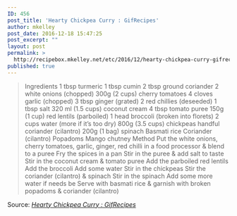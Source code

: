 ```yaml
---
ID: 456
post_title: 'Hearty Chickpea Curry : GifRecipes'
author: mkelley
post_date: 2016-12-18 15:47:25
post_excerpt: ""
layout: post
permalink: >
  http://recipebox.mkelley.net/etc/2016/12/hearty-chickpea-curry-gifrecipes/
published: true
---
```

<blockquote>Ingredients
1 tbsp turmeric
1 tbsp cumin
2 tbsp ground coriander
2 white onions (chopped)
300g (2 cups) cherry tomatoes
4 cloves garlic (chopped)
3 tbsp ginger (grated)
2 red chillies (deseeded)
1 tbsp salt
320 ml (1.5 cups) coconut cream
4 tbsp tomato puree
150g (1 cup) red lentils (parboiled)
1 head broccoli (broken into florets)
2 cups water (more if it’s too dry)
800g (3.5 cups) chickpeas
handful coriander (cilantro)
200g (1 bag) spinach
Basmati rice
Coriander (cilantro)
Popadoms
Mango chutney
Method
Put the white onions, cherry tomatoes, garlic, ginger, red chilli in a food processor &amp; blend to a puree
Fry the spices in a pan
Stir in the puree &amp; add salt to taste
Stir in the coconut cream &amp; tomato puree
Add the parboiled red lentils
Add the broccoli
Add some water
Stir in the chickpeas
Stir the coriander (cilantro) &amp; spinach
Stir in the spinach
Add some more water if needs be
Serve with basmati rice &amp; garnish with broken popadoms &amp; coriander (cilantro)</blockquote>
Source: <em><a href="http://archive.is/MjYHO">Hearty Chickpea Curry : GifRecipes</a></em>